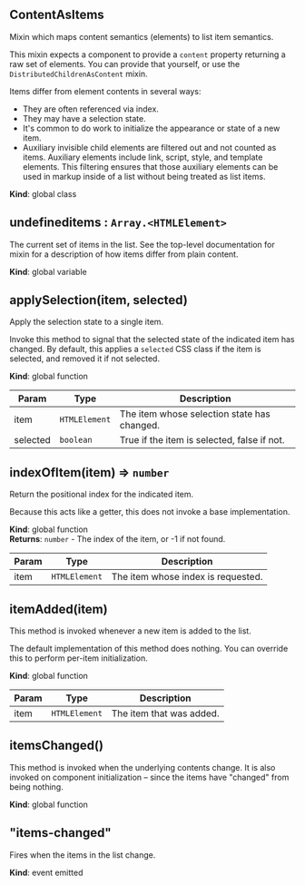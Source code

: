 <a name="ContentAsItems"></a>
## ContentAsItems
Mixin which maps content semantics (elements) to list item
semantics.

This mixin expects a component to provide a `content` property returning a
raw set of elements. You can provide that yourself, or use the
`DistributedChildrenAsContent` mixin.

Items differ from element contents in several ways:

* They are often referenced via index.
* They may have a selection state.
* It's common to do work to initialize the appearance or state of a new item.
* Auxiliary invisible child elements are filtered out and not counted as
  items. Auxiliary elements include link, script, style, and template
  elements. This filtering ensures that those auxiliary elements can be used
  in markup inside of a list without being treated as list items.

**Kind**: global class  
<a name="undefineditems"></a>
## undefineditems : <code>Array.&lt;HTMLElement&gt;</code>
The current set of items in the list. See the top-level documentation for
mixin for a description of how items differ from plain content.

**Kind**: global variable  
<a name="applySelection"></a>
## applySelection(item, selected)
Apply the selection state to a single item.

Invoke this method to signal that the selected state of the indicated item
has changed. By default, this applies a `selected` CSS class if the item
is selected, and removed it if not selected.

**Kind**: global function  

| Param | Type | Description |
| --- | --- | --- |
| item | <code>HTMLElement</code> | The item whose selection state has changed. |
| selected | <code>boolean</code> | True if the item is selected, false if not. |

<a name="indexOfItem"></a>
## indexOfItem(item) ⇒ <code>number</code>
Return the positional index for the indicated item.

Because this acts like a getter, this does not invoke a base implementation.

**Kind**: global function  
**Returns**: <code>number</code> - The index of the item, or -1 if not found.  

| Param | Type | Description |
| --- | --- | --- |
| item | <code>HTMLElement</code> | The item whose index is requested. |

<a name="itemAdded"></a>
## itemAdded(item)
This method is invoked whenever a new item is added to the list.

The default implementation of this method does nothing. You can override
this to perform per-item initialization.

**Kind**: global function  

| Param | Type | Description |
| --- | --- | --- |
| item | <code>HTMLElement</code> | The item that was added. |

<a name="itemsChanged"></a>
## itemsChanged()
This method is invoked when the underlying contents change. It is also
invoked on component initialization – since the items have "changed" from
being nothing.

**Kind**: global function  
<a name="event_items-changed"></a>
## "items-changed"
Fires when the items in the list change.

**Kind**: event emitted  
